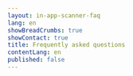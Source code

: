 ```yaml
---
layout: in-app-scanner-faq
lang: en
showBreadCrumbs: true
showContact: true
title: Frequently asked questions
contentLang: en
published: false
---
```

